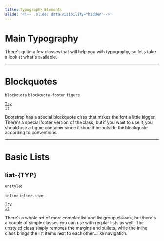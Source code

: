```yaml
---
title: Typography Elements
slide: '<!-- .slide: data-visibility="hidden"-->'
---
```


<!-- .slide: data-state="layout-title" class="bg-dark"-->

# Main Typography

> >

There's quite a few classes that will help you with typography, so let's take a look at what's available.

---

<!-- .slide: data-state="layout-code-list" -->

# Blockquotes

`blockquote` `blockquote-footer` `figure`

<a href="https://codepen.io/planetoftheweb/pen/KKavVWK" target="_blank"><code class="code-royal">Try it</code></a>

> >

Bootstrap has a special blockquote class that makes the font a little bigger. There's a special footer version of the class, but if you want to use it, you should use a figure container since it should be outside the blockquote according to conventions.

---

<!-- .slide: data-state="layout-code-list" -->

# Basic Lists

## list-{TYP}

`unstyled`

`inline` `inline-item`

<a href="https://codepen.io/planetoftheweb/pen/LYxjZyp" target="_blank"><code class="code-royal">Try it</code></a>

> >

There's a whole set of more complex list and list group classes, but there's a couple of simple classes you can use with regular lists as well. The unstyled class simply removes the margins and bullets, while the inline class brings the list items next to each other...like navigation.
